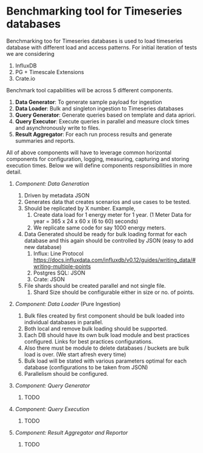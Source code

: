 # Benchmarking tool for Timeseries databases

Benchmarking too for Timeseries databases is used to load timeseries database with different load and access patterns. For initial iteration of tests we are considering 
1. InfluxDB
2. PG + Timescale Extensions
3. Crate.io

Benchmark tool capabilities will be across 5 different components.

1. **Data Generator**: To generate sample payload for ingestion
2. **Data Loader**: Bulk and singleton ingestion to Timeseries databases
3. **Query Generator**: Generate queries based on template and data apriori.
4. **Query Executor**: Execute queries in parallel and measure clock times and asynchronously write to files.
5. **Result Aggregator**: For each run process results and generate summaries and reports.

All of above components will have to leverage common horizontal components for configuration, logging, measuring, capturing and storing execution times. Below we will define components responsibilities in more detail.  

1. *Component: Data Generation*        
    1. Driven by metadata JSON
    2. Generates data that creates scenarios and use cases to be tested.
    3. Should be replicated by X number. Example, 
        1. Create data load for 1 energy meter for 1 year. (1 Meter Data for year = 365 x 24 x 60 x (6 to 60) seconds)
        2. We replicate same code for say 1000 energy meters.
    4. Data Generated should be ready for bulk loading format for each database and this again should be controlled by JSON (easy to add new database)
        1. Influx: Line Protocol https://docs.influxdata.com/influxdb/v0.12/guides/writing_data/#writing-multiple-points 
        2. Postgres SQL: JSON
        3. Crate: JSON
    5. File shards should be created parallel and not single file.
        1. Shard Size should be configurable either in size or no. of points.

2.  *Component: Data Loader* (Pure Ingestion)
    1. Bulk files created by first component should be bulk loaded into  individual databases in parallel.
    2. Both local and remove bulk loading should be supported.
    3. Each DB should have its own bulk load module and best practices configured.
        Links for best practices configurations.
    4. Also there must be module to delete databases / buckets are bulk load is over. (We start afresh every time)
    5. Bulk load will be stated with various parameters optimal for each database (configurations to be taken from JSON)
    6. Parallelism should be configured.

3. *Component: Query Generator* 
    1. TODO

4. *Component: Query Execution*
    1. TODO

5. *Component: Result Aggregator and Reportor*
    1. TODO
